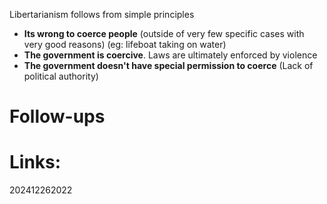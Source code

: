 Libertarianism follows from simple principles
- **Its wrong to coerce people** (outside of very few specific cases with very good reasons)
	(eg: lifeboat taking on water) 
- **The government is coercive**. Laws are ultimately enforced by violence
- **The government doesn't have special permission to coerce**  (Lack of political authority)


# Follow-ups


# Links: 



202412262022
